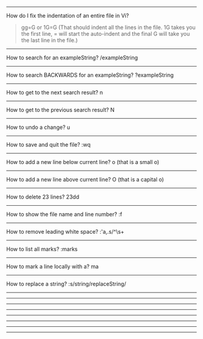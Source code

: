 

*******************************************************
How do I fix the indentation of an entire file in Vi?
>gg=G
or
>1G=G 
(That should indent all the lines in the file. 
1G takes you the first line, 
= will start the auto-indent 
and the final G will take you the last line in the file.)



*****************************************************
How to search for an exampleString?
/exampleString  
*****************************************************
How to search BACKWARDS for an exampleString?
?exampleString
*****************************************************
How to get to the next search result?
n
*****************************************************
How to get to the previous search result?
N
*****************************************************
How to undo a change?
u
*****************************************************
How to save and quit the file?
:wq
*****************************************************
How to add a new line below current line?
o
(that is a small o)
*****************************************************
How to add a new line above current line?
O
(that is a capital o)
*****************************************************
How to delete 23 lines?
23dd
*****************************************************
How to show the file name and line number?
:f
*****************************************************
How to remove leading white space?
:'a,.s/^\s\+
*****************************************************
How to list all marks?
:marks
*****************************************************
How to mark a line locally with a?
ma
*****************************************************
How to replace a string?
:s/string/replaceString/
*****************************************************

*****************************************************

*****************************************************

*****************************************************

*****************************************************

*****************************************************

*****************************************************

*****************************************************
